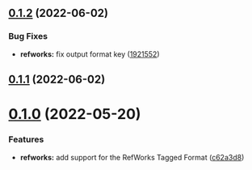 ## [0.1.2](https://github.com/citation-js/plugin-refworks/compare/v0.1.1...v0.1.2) (2022-06-02)


### Bug Fixes

* **refworks:** fix output format key ([1921552](https://github.com/citation-js/plugin-refworks/commit/192155250c8d298ac2fbe1a7f5ec539bc48b5092))



## [0.1.1](https://github.com/citation-js/plugin-refworks/compare/v0.1.0...v0.1.1) (2022-06-02)



# [0.1.0](https://github.com/citation-js/plugin-refworks/compare/c62a3d82d6581707d52f735206d0ba1becd6ff2f...v0.1.0) (2022-05-20)


### Features

* **refworks:** add support for the RefWorks Tagged Format ([c62a3d8](https://github.com/citation-js/plugin-refworks/commit/c62a3d82d6581707d52f735206d0ba1becd6ff2f))



